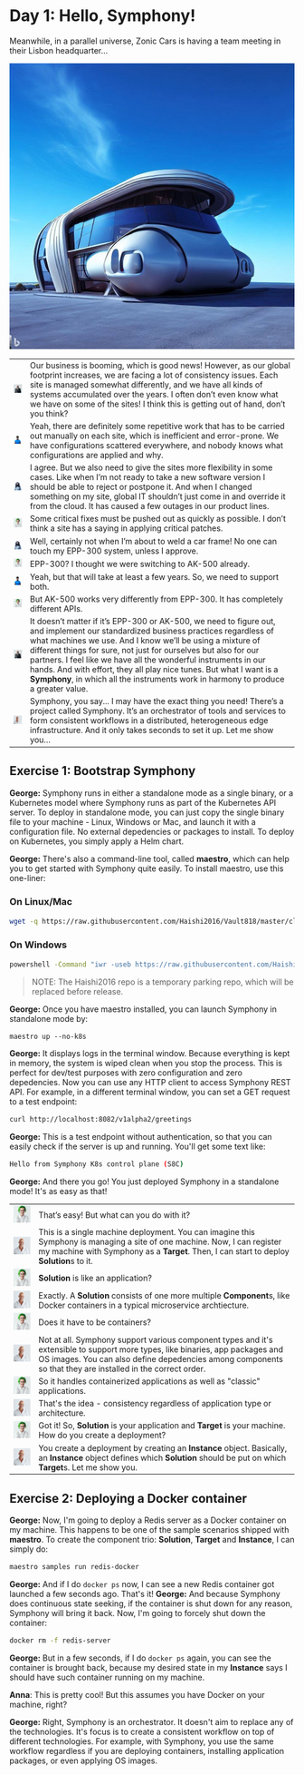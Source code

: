 # Day 1: Hello, Symphony!

Meanwhile, in a parallel universe, Zonic Cars is having a team meeting in their Lisbon headquarter...

![Headquarter](../images/headquater.jpg)

|||
|----|----|
|![zonic](../images/zonic-small.png)|Our business is booming, which is good news! However, as our global footprint increases, we are facing a lot of consistency issues. Each site is managed somewhat differently, and we have all kinds of systems accumulated over the years. I often don’t even know what we have on some of the sites! I think this is getting out of hand, don’t you think? |
|![danny](../images/danny-small.png)|Yeah, there are definitely some repetitive work that has to be carried out manually on each site, which is inefficient and error-prone. We have configurations scattered everywhere, and nobody knows what configurations are applied and why. |
|![bob](../images/bob-small.png)|I agree. But we also need to give the sites more flexibility in some cases. Like when I’m not ready to take a new software version I should be able to reject or postpone it. And when I changed something on my site, global IT shouldn’t just come in and override it from the cloud. It has caused a few outages in our product lines.|
|![anna](../images/anna-small.png)| Some critical fixes must be pushed out as quickly as possible. I don’t think a site has a saying in applying critical patches. |
|![bob](../images/bob-small.png)| Well, certainly not when I’m about to weld a car frame! No one can touch my EPP-300 system, unless I approve. |
|![anna](../images/anna-small.png)| EPP-300? I thought we were switching to  AK-500 already. |
|![danny](../images/danny-small.png)|Yeah, but that will take at least a few years. So, we need to support both. |
|![anna](../images/anna-small.png)| But AK-500 works very differently from EPP-300. It has completely different APIs.|
|![zonic](../images/zonic-small.png)|It doesn’t matter if it’s EPP-300 or AK-500, we need to figure out, and implement our standardized business practices regardless of what machines we use. And I know we’ll be using a mixture of different things for sure, not just for ourselves but also for our partners. I feel like we have all the wonderful instruments in our hands. And with effort, they all play nice tunes. But what I want is a **Symphony**, in which all the instruments work in harmony to produce a greater value. |
|![george](../images/george-small.png)| Symphony, you say... I may have the exact thing you need! There’s a project called Symphony. It’s an orchestrator of tools and services to form consistent workflows in a distributed, heterogeneous edge infrastructure. And it only takes seconds to set it up. Let me show you…|

## Exercise 1: Bootstrap Symphony
**George:** Symphony runs in either a standalone mode as a single binary, or a Kubernetes model where Symphony runs as part of the Kubernetes API server. To deploy in standalone mode, you can just copy the single binary file to your machine - Linux, Windows or Mac, and launch it with a configuration file. No external depedencies or packages to install. To deploy on Kubernetes, you simply apply a Helm chart.

**George:** There's also a command-line tool, called **maestro**, which can help you to get started with Symphony quite easily. To install maestro, use this one-liner:

### On Linux/Mac

```bash
wget -q https://raw.githubusercontent.com/Haishi2016/Vault818/master/cli/install/install.sh -O - | /bin/bash
```
### On Windows
```bash
powershell -Command "iwr -useb https://raw.githubusercontent.com/Haishi2016/Vault818/master/cli/install/install.ps1 | iex"
```
> NOTE: The Haishi2016 repo is a temporary parking repo, which will be replaced before release.

**George:** Once you have maestro installed, you can launch Symphony in standalone mode by:
```
maestro up --no-k8s
```
**George:** It displays logs in the terminal window. Because everything is kept in memory, the system is wiped clean when you stop the process. This is perfect for dev/test purposes with zero configuration and zero depedencies. Now you can use any HTTP client to access Symphony REST API. For example, in a different terminal window, you can set a GET request to a test endpoint:

```bash
curl http://localhost:8082/v1alpha2/greetings
```

**George:** This is a test endpoint without authentication, so that you can easily check if the server is up and running. You'll get some text like:
```bash
Hello from Symphony K8s control plane (S8C)
```
**George:** And there you go! You just deployed Symphony in a standalone mode! It's as easy as that!

|||
|----|----|
|![anna](../images/anna-small.png)| That’s easy! But what can you do with it? |
|![george](../images/george-small.png)| This is a single machine deployment. You can imagine this Symphony is managing a site of one machine. Now, I can register my machine with Symphony as a **Target**. Then, I can start to deploy **Solution**s to it.|
|![anna](../images/anna-small.png)| **Solution** is like an application? |
|![george](../images/george-small.png)| Exactly. A **Solution** consists of one more multiple **Component**s, like Docker containers in a typical microservice archtiecture.|
|![anna](../images/anna-small.png)| Does it have to be containers? |
|![george](../images/george-small.png)| Not at all. Symphony support various component types and it's extensible to support more types, like binaries, app packages and OS images. You can also define depedencies among components so that they are installed in the correct order. |
|![anna](../images/anna-small.png)| So it handles containerized applications as well as "classic" applications. |
|![george](../images/george-small.png)| That's the idea - consistency regardless of application type or architecture. |
|![anna](../images/anna-small.png)| Got it! So, **Solution** is your application and **Target** is your machine. How do you create a deployment? |
|![george](../images/george-small.png)| You create a deployment by creating an **Instance** object. Basically, an **Instance** object defines which **Solution** should be put on which **Target**s. Let me show you.|
## Exercise 2: Deploying a Docker container
**George:** Now, I'm going to deploy a Redis server as a Docker container on my machine. This happens to be one of the sample scenarios shipped with **maestro**. To create the component trio: **Solution**, **Target** and **Instance**, I can simply do:
```bash
maestro samples run redis-docker
```
**George:** And if I do ```docker ps``` now, I can see a new Redis container got launched a few seconds ago. That's it!
**George:** And because Symphony does continuous state seeking, if the container is shut down for any reason, Symphony will bring it back. Now, I'm going to forcely shut down the container:
```bash
docker rm -f redis-server
```
**George:** But in a few seconds, if I do ```docker ps``` again, you can see the container is brought back, because my desired state in my **Instance** says I should have such container running on my machine.

**Anna**: This is pretty cool! But this assumes you have Docker on your machine, right?

**George:** Right, Symphony is an orchestrator. It doesn't aim to replace any of the technologies. It's focus is to create a consistent workflow on top of different technologies. For example, with Symphony, you use the same workflow regardless if you are deploying containers, installing application packages, or even applying OS images.



